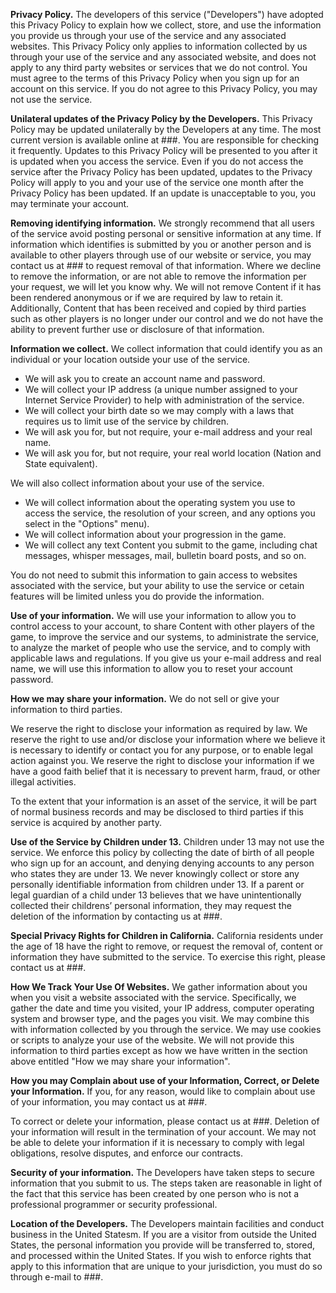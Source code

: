 <b>Privacy Policy.</b>
The developers of this service ("Developers") have adopted this Privacy Policy to explain how we collect, store, and use the information you provide us through your use of the service and any associated websites. This Privacy Policy only applies to information collected by us through your use of the service and any associated website, and does not apply to any third party websites or services that we do not control. You must agree to the terms of this Privacy Policy when you sign up for an account on this service. If you do not agree to this Privacy Policy, you may not use the service.

<b>Unilateral updates of the Privacy Policy by the Developers.</b>
This Privacy Policy may be updated unilaterally by the Developers at any time. The most current version is available online at ###. You are responsible for checking it frequently. Updates to this Privacy Policy will be presented to you after it is updated when you access the service. Even if you do not access the service after the Privacy Policy has been updated, updates to the Privacy Policy will apply to you and your use of the service one month after the Privacy Policy has been updated. If an update is unacceptable to you, you may terminate your account.

<b>Removing identifying information.</b>
We strongly recommend that all users of the service avoid posting personal or sensitive information at any time. If information which identifies is submitted by you or another person and is available to other players through use of our website or service, you may contact us at ### to request removal of that information. Where we decline to remove the information, or are not able to remove the information per your request, we will let you know why. We will not remove Content if it has been rendered anonymous or if we are required by law to retain it. Additionally, Content that has been received and copied by third parties such as other players is no longer under our control and we do not have the ability to prevent further use or disclosure of that information. 

<b>Information we collect.</b>
We collect information that could identify you as an individual or your location outside your use of the service.
* We will ask you to create an account name and password.
* We will collect your IP address (a unique number assigned to your Internet Service Provider) to help with administration of the service.
* We will collect your birth date so we may comply with a laws that requires us to limit use of the service by children.
* We will ask you for, but not require, your e-mail address and your real name.
* We will ask you for, but not require, your real world location (Nation and State equivalent).

We will also collect information about your use of the service.
* We will collect information about the operating system you use to access the service, the resolution of your screen, and any options you select in the "Options" menu).
* We will collect information about your progression in the game.
* We will collect any text Content you submit to the game, including chat messages, whisper messages, mail, bulletin board posts, and so on.

You do not need to submit this information to gain access to websites associated with the service, but your ability to use the service or cetain features will be limited unless you do provide the information.

<b>Use of your information.</b>
We will use your information to allow you to control access to your account, to share Content with other players of the game, to improve the service and our systems, to administrate the service, to analyze the market of people who use the service, and to comply with applicable laws and regulations. If you give us your e-mail address and real name, we will use this information to allow you to reset your account password.

<b>How we may share your information.</b>
We do not sell or give your information to third parties.

We reserve the right to disclose your information as required by law. We reserve the right to use and/or disclose your information where we believe it is necessary to identify or contact you for any purpose, or to enable legal action against you. We reserve the right to disclose your information if we have a good faith belief that it is necessary to prevent harm, fraud, or other illegal activities.

To the extent that your information is an asset of the service, it will be part of normal business records and may be disclosed to third parties if this service is acquired by another party.

<b>Use of the Service by Children under 13.</b>
Children under 13 may not use the service. We enforce this policy by collecting the date of birth of all people who sign up for an account, and denying denying accounts to any person who states they are under 13. We never knowingly collect or store any personally identifiable information from children under 13. If a parent or legal guardian of a child under 13 believes that we have unintentionally collected their childrens’ personal information, they may request the deletion of the information by contacting us at ###.

<b>Special Privacy Rights for Children in California.</b>
California residents under the age of 18 have the right to remove, or request the removal of, content or information they have submitted to the service. To exercise this right, please contact us at ###.

<b>How We Track Your Use Of Websites.</b>
We gather information about you when you visit a website associated with the service. Specifically, we gather the date and time you visited, your IP address, computer operating system and browser type, and the pages you visit. We may combine this with information collected by you through the service. We may use cookies or scripts to analyze your use of the website. We will not provide this information to third parties except as how we have written in the section above entitled "How we may share your information".

<b>How you may Complain about use of your Information, Correct, or Delete your Information.</b>
If you, for any reason, would like to complain about use of your information, you may contact us at ###.

To correct or delete your information, please contact us at ###. Deletion of your information will result in the termination of your account. We may not be able to delete your information if it is necessary to comply with legal obligations, resolve disputes, and enforce our contracts.

<b>Security of your information.</b>
The Developers have taken steps to secure information that you submit to us. The steps taken are reasonable in light of the fact that this service has been created by one person who is not a professional programmer or security professional.

<b>Location of the Developers.</b>
The Developers maintain facilities and conduct business in the United Statesm. If you are a visitor from outside the United States, the personal information you provide will be transferred to, stored, and processed within the United States. If you wish to enforce rights that apply to this information that are unique to your jurisdiction, you must do so through e-mail to ###.
